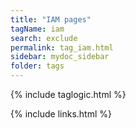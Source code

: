 ```yaml
---
title: "IAM pages"
tagName: iam
search: exclude
permalink: tag_iam.html
sidebar: mydoc_sidebar
folder: tags
---
```

{% include taglogic.html %}

{% include links.html %}
